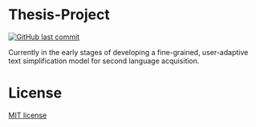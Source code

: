 # Thesis-Project

[![GitHub last commit](https://img.shields.io/github/last-commit/navendu-pottekkat/awesome-readme)](https://img.shields.io/github/last-commit/navendu-pottekkat/awesome-readme)

Currently in the early stages of developing a fine-grained, user-adaptive text simplification model for second language acquisition. 

# License

[MIT license](./LICENSE)


